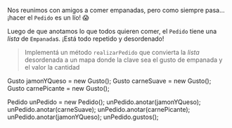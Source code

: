 Nos reunimos con amigos a comer empanadas, pero como siempre pasa... ¡hacer el `Pedido` es un lío! :scream:

Luego de que anotamos lo que todos quieren comer, el `Pedido` tiene una _lista_ de `Empanada`s.
¡Está todo repetido y desordenado!

> Implementá un método `realizarPedido` que convierta la _lista_ desordenada a un mapa donde la clave sea el gusto de empanada y el valor la cantidad
> 
Gusto jamonYQueso = new Gusto();
Gusto carneSuave = new Gusto();
Gusto carnePicante = new Gusto();

Pedido unPedido = new Pedido();
unPedido.anotar(jamonYQueso);
unPedido.anotar(carneSuave);
unPedido.anotar(carnePicante);
unPedido.anotar(jamonYQueso);
unPedido.gustos();
